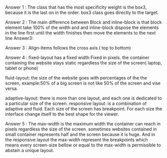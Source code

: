 Answer 1 :
The class that has the most specificity weight is the box3, because it is the last on in the order. box3 class goes directly to the target.



Answer 2 :
The main difference between Block and inline-block is that block element take 100% of the width and and inline-block dispose the elements in the line first until the width finishes then move the elements to the next line 
Answer3:


 Answer 3 :
Align-Items follows the cross axis ( top to bottom)


Answer 4 :
fixed-layout has a fixed width Fixed in pixels. the container containing the website stays static regardless the size of the screen( laptop, tablet or phone)

fluid-layout: the size of the website goes with percentages  of the the screen, example:50% of a big screen is not like 50% of the screen  and vise versa. 
 
 adaptive-layout: there is more than one layout, and each one is dedicated to a particular  size of the screen.
 responsive layout: is a combination of adaptive and fluid. Each size of the screen has breakpoint. For each size the interface change itself to the best shape for the viewer.

 Answer 5 :
 The max-width is the maximum width the container can reach in pixels regardless the size of the screen. sometimes websites contained in small container represents half  and the screen  because it is huge. And in the responsive layout the max-width represent the breakpoints which means every screen-size  bellow or equal to the max-width is permissible to abstain a unique layout.